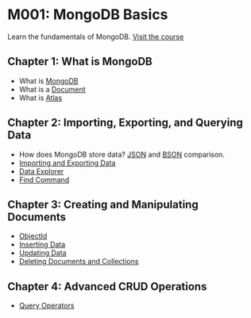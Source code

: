 # M001: MongoDB Basics

Learn the fundamentals of MongoDB. [Visit the course](https://university.mongodb.com/)

## Chapter 1: What is MongoDB

- What is [MongoDB](MongoDB.md)
- What is a [Document](Document.md)
- What is [Atlas](MongoDB%20Atlas.md)

## Chapter 2: Importing, Exporting, and Querying Data

- How does MongoDB store data? [JSON](JSON.md) and [BSON](BSON.md) comparison.
- [Importing and Exporting Data](MongoDB/Importing%20and%20Exporting%20Data.md)
- [Data Explorer](MongoDB%20Atlas/Data%20Explorer.md)
- [Find Command](MongoDB/Find%20Command.md)

## Chapter 3: Creating and Manipulating Documents

- [ObjectId](ObjectId.md)
- [Inserting Data](MongoDB/Inserting%20Data.md)
- [Updating Data](MongoDB/Updating%20Data.md)
- [Deleting Documents and Collections](MongoDB/Deleting%20Documents%20and%20Collections.md)

## Chapter 4: Advanced CRUD Operations

- [Query Operators](MongoDB/Query%20Operators.md)
